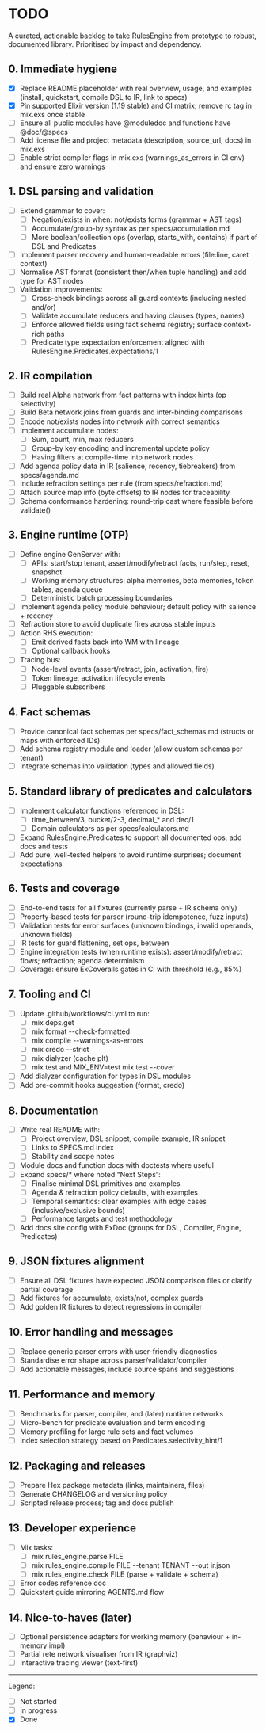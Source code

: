 # TODO

A curated, actionable backlog to take RulesEngine from prototype to robust, documented library. Prioritised by impact and dependency.

## 0. Immediate hygiene

- [x] Replace README placeholder with real overview, usage, and examples (install, quickstart, compile DSL to IR, link to specs)
- [x] Pin supported Elixir version (1.19 stable) and CI matrix; remove rc tag in mix.exs once stable
- [ ] Ensure all public modules have @moduledoc and functions have @doc/@specs
- [ ] Add license file and project metadata (description, source_url, docs) in mix.exs
- [ ] Enable strict compiler flags in mix.exs (warnings_as_errors in CI env) and ensure zero warnings

## 1. DSL parsing and validation

- [ ] Extend grammar to cover:
  - [ ] Negation/exists in when: not/exists forms (grammar + AST tags)
  - [ ] Accumulate/group-by syntax as per specs/accumulation.md
  - [ ] More boolean/collection ops (overlap, starts_with, contains) if part of DSL and Predicates
- [ ] Implement parser recovery and human-readable errors (file:line, caret context)
- [ ] Normalise AST format (consistent then/when tuple handling) and add type for AST nodes
- [ ] Validation improvements:
  - [ ] Cross-check bindings across all guard contexts (including nested and/or)
  - [ ] Validate accumulate reducers and having clauses (types, names)
  - [ ] Enforce allowed fields using fact schema registry; surface context-rich paths
  - [ ] Predicate type expectation enforcement aligned with RulesEngine.Predicates.expectations/1

## 2. IR compilation

- [ ] Build real Alpha network from fact patterns with index hints (op selectivity)
- [ ] Build Beta network joins from guards and inter-binding comparisons
- [ ] Encode not/exists nodes into network with correct semantics
- [ ] Implement accumulate nodes:
  - [ ] Sum, count, min, max reducers
  - [ ] Group-by key encoding and incremental update policy
  - [ ] Having filters at compile-time into network nodes
- [ ] Add agenda policy data in IR (salience, recency, tiebreakers) from specs/agenda.md
- [ ] Include refraction settings per rule (from specs/refraction.md)
- [ ] Attach source map info (byte offsets) to IR nodes for traceability
- [ ] Schema conformance hardening: round-trip cast where feasible before validate()

## 3. Engine runtime (OTP)

- [ ] Define engine GenServer with:
  - [ ] APIs: start/stop tenant, assert/modify/retract facts, run/step, reset, snapshot
  - [ ] Working memory structures: alpha memories, beta memories, token tables, agenda queue
  - [ ] Deterministic batch processing boundaries
- [ ] Implement agenda policy module behaviour; default policy with salience + recency
- [ ] Refraction store to avoid duplicate fires across stable inputs
- [ ] Action RHS execution:
  - [ ] Emit derived facts back into WM with lineage
  - [ ] Optional callback hooks
- [ ] Tracing bus:
  - [ ] Node-level events (assert/retract, join, activation, fire)
  - [ ] Token lineage, activation lifecycle events
  - [ ] Pluggable subscribers

## 4. Fact schemas

- [ ] Provide canonical fact schemas per specs/fact_schemas.md (structs or maps with enforced IDs)
- [ ] Add schema registry module and loader (allow custom schemas per tenant)
- [ ] Integrate schemas into validation (types and allowed fields)

## 5. Standard library of predicates and calculators

- [ ] Implement calculator functions referenced in DSL:
  - [ ] time_between/3, bucket/2-3, decimal_* and dec/1
  - [ ] Domain calculators as per specs/calculators.md
- [ ] Expand RulesEngine.Predicates to support all documented ops; add docs and tests
- [ ] Add pure, well-tested helpers to avoid runtime surprises; document expectations

## 6. Tests and coverage

- [ ] End-to-end tests for all fixtures (currently parse + IR schema only)
- [ ] Property-based tests for parser (round-trip idempotence, fuzz inputs)
- [ ] Validation tests for error surfaces (unknown bindings, invalid operands, unknown fields)
- [ ] IR tests for guard flattening, set ops, between
- [ ] Engine integration tests (when runtime exists): assert/modify/retract flows; refraction; agenda determinism
- [ ] Coverage: ensure ExCoveralls gates in CI with threshold (e.g., 85%)

## 7. Tooling and CI

- [ ] Update .github/workflows/ci.yml to run:
  - [ ] mix deps.get
  - [ ] mix format --check-formatted
  - [ ] mix compile --warnings-as-errors
  - [ ] mix credo --strict
  - [ ] mix dialyzer (cache plt)
  - [ ] mix test and MIX_ENV=test mix test --cover
- [ ] Add dialyzer configuration for types in DSL modules
- [ ] Add pre-commit hooks suggestion (format, credo)

## 8. Documentation

- [ ] Write real README with:
  - [ ] Project overview, DSL snippet, compile example, IR snippet
  - [ ] Links to SPECS.md index
  - [ ] Stability and scope notes
- [ ] Module docs and function docs with doctests where useful
- [ ] Expand specs/* where noted “Next Steps”:
  - [ ] Finalise minimal DSL primitives and examples
  - [ ] Agenda & refraction policy defaults, with examples
  - [ ] Temporal semantics: clear examples with edge cases (inclusive/exclusive bounds)
  - [ ] Performance targets and test methodology
- [ ] Add docs site config with ExDoc (groups for DSL, Compiler, Engine, Predicates)

## 9. JSON fixtures alignment

- [ ] Ensure all DSL fixtures have expected JSON comparison files or clarify partial coverage
- [ ] Add fixtures for accumulate, exists/not, complex guards
- [ ] Add golden IR fixtures to detect regressions in compiler

## 10. Error handling and messages

- [ ] Replace generic parser errors with user-friendly diagnostics
- [ ] Standardise error shape across parser/validator/compiler
- [ ] Add actionable messages, include source spans and suggestions

## 11. Performance and memory

- [ ] Benchmarks for parser, compiler, and (later) runtime networks
- [ ] Micro-bench for predicate evaluation and term encoding
- [ ] Memory profiling for large rule sets and fact volumes
- [ ] Index selection strategy based on Predicates.selectivity_hint/1

## 12. Packaging and releases

- [ ] Prepare Hex package metadata (links, maintainers, files)
- [ ] Generate CHANGELOG and versioning policy
- [ ] Scripted release process; tag and docs publish

## 13. Developer experience

- [ ] Mix tasks:
  - [ ] mix rules_engine.parse FILE
  - [ ] mix rules_engine.compile FILE --tenant TENANT --out ir.json
  - [ ] mix rules_engine.check FILE (parse + validate + schema)
- [ ] Error codes reference doc
- [ ] Quickstart guide mirroring AGENTS.md flow

## 14. Nice-to-haves (later)

- [ ] Optional persistence adapters for working memory (behaviour + in-memory impl)
- [ ] Partial rete network visualiser from IR (graphviz)
- [ ] Interactive tracing viewer (text-first)

---

Legend:
- [ ] Not started
- [ ] In progress
- [x] Done
